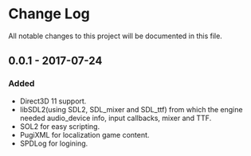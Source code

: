 # Change Log
All notable changes to this project will be documented in this file.

## 0.0.1 - 2017-07-24
### Added
* Direct3D 11 support.
* libSDL2(using SDL2, SDL_mixer and SDL_ttf) from which the engine needed audio_device info, input callbacks, mixer and TTF.
* SOL2 for easy scripting.
* PugiXML for localization game content.
* SPDLog for logining.
